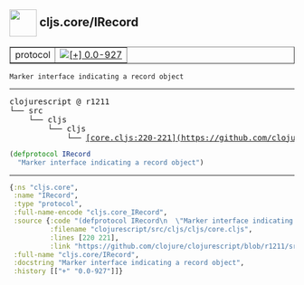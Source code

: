 ## <img width="48px" valign="middle" src="http://i.imgur.com/Hi20huC.png"> cljs.core/IRecord

 <table border="1">
<tr>
<td>protocol</td>
<td><a href="https://github.com/cljsinfo/api-refs/tree/0.0-927"><img valign="middle" alt="[+] 0.0-927" src="https://img.shields.io/badge/+-0.0--927-lightgrey.svg"></a> </td>
</tr>
</table>

 <samp>
</samp>

```
Marker interface indicating a record object
```

---

 <pre>
clojurescript @ r1211
└── src
    └── cljs
        └── cljs
            └── <ins>[core.cljs:220-221](https://github.com/clojure/clojurescript/blob/r1211/src/cljs/cljs/core.cljs#L220-L221)</ins>
</pre>

```clj
(defprotocol IRecord
  "Marker interface indicating a record object")
```


---

```clj
{:ns "cljs.core",
 :name "IRecord",
 :type "protocol",
 :full-name-encode "cljs.core_IRecord",
 :source {:code "(defprotocol IRecord\n  \"Marker interface indicating a record object\")",
          :filename "clojurescript/src/cljs/cljs/core.cljs",
          :lines [220 221],
          :link "https://github.com/clojure/clojurescript/blob/r1211/src/cljs/cljs/core.cljs#L220-L221"},
 :full-name "cljs.core/IRecord",
 :docstring "Marker interface indicating a record object",
 :history [["+" "0.0-927"]]}

```
